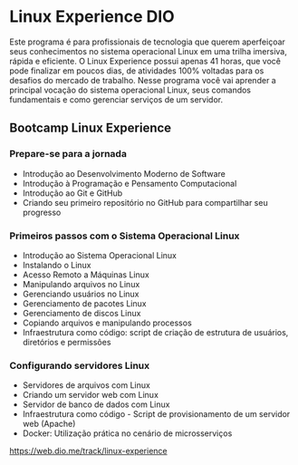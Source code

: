 # Linux Experience DIO

Este programa é para profissionais de tecnologia que querem aperfeiçoar seus conhecimentos no sistema operacional Linux em uma trilha imersiva, rápida e eficiente. O Linux Experience possui apenas 41 horas, que você pode finalizar em poucos dias, de atividades 100% voltadas para os desafios do mercado de trabalho. Nesse programa você vai aprender a principal vocação do sistema operacional Linux, seus comandos fundamentais e como gerenciar serviços de um servidor.

## Bootcamp Linux Experience
### Prepare-se para a jornada
 - Introdução ao Desenvolvimento Moderno de Software
 - Introdução à Programação e Pensamento Computacional
 - Introdução ao Git e GitHub
 - Criando seu primeiro repositório no GitHub para compartilhar seu progresso
### Primeiros passos com o Sistema Operacional Linux
 - Introdução ao Sistema Operacional Linux
 - Instalando o Linux
 - Acesso Remoto a Máquinas Linux
 - Manipulando arquivos no Linux
 - Gerenciando usuários no Linux
 - Gerenciamento de pacotes Linux
 - Gerenciamento de discos Linux
 - Copiando arquivos e manipulando processos
 - Infraestrutura como código: script de criação de estrutura de usuários, diretórios e permissões
### Configurando servidores Linux
 - Servidores de arquivos com Linux
 - Criando um servidor web com Linux
 - Servidor de banco de dados com Linux
 - Infraestrutura como código - Script de provisionamento de um servidor web (Apache)
 - Docker: Utilização prática no cenário de microsserviços

https://web.dio.me/track/linux-experience
